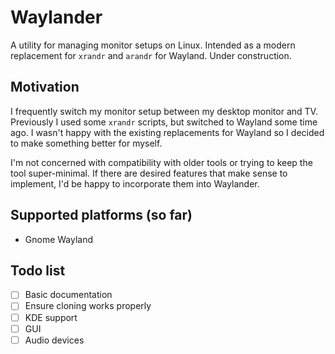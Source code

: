 # Waylander

A utility for managing monitor setups on Linux. Intended as a modern replacement for `xrandr` and `arandr` for Wayland. Under construction.

## Motivation

I frequently switch my monitor setup between my desktop monitor and TV. Previously I used some `xrandr` scripts, but switched to Wayland some time ago. I wasn't happy with the existing replacements for Wayland so I decided to make something better for myself.

I'm not concerned with compatibility with older tools or trying to keep the tool super-minimal. If there are desired features that make sense to implement, I'd be happy to incorporate them into Waylander.

## Supported platforms (so far)
- Gnome Wayland

## Todo list
- [ ] Basic documentation
- [ ] Ensure cloning works properly
- [ ] KDE support
- [ ] GUI
- [ ] Audio devices
